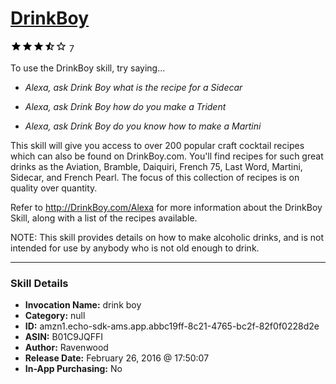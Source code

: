 # [DrinkBoy](http://alexa.amazon.com/#skills/amzn1.echo-sdk-ams.app.abbc19ff-8c21-4765-bc2f-82f0f0228d2e)
![3.1 stars](../../images/ic_star_black_18dp_1x.png)![3.1 stars](../../images/ic_star_black_18dp_1x.png)![3.1 stars](../../images/ic_star_black_18dp_1x.png)![3.1 stars](../../images/ic_star_half_black_18dp_1x.png)![3.1 stars](../../images/ic_star_border_black_18dp_1x.png) 7

To use the DrinkBoy skill, try saying...

* *Alexa, ask Drink Boy what is the recipe for a Sidecar*

* *Alexa, ask Drink Boy how do you make a Trident*

* *Alexa, ask Drink Boy do you know how to make a Martini*

This skill will give you access to over 200 popular craft cocktail recipes which can also be found on DrinkBoy.com. You'll find recipes for such great drinks as the Aviation, Bramble, Daiquiri, French 75,  Last Word, Martini, Sidecar, and French Pearl. The focus of this collection of recipes is on quality over quantity.

Refer to http://DrinkBoy.com/Alexa for more information about the DrinkBoy Skill, along with a list of the recipes available.

NOTE: This skill provides details on how to make alcoholic drinks, and is not intended for use by anybody who is not old enough to drink.

***

### Skill Details

* **Invocation Name:** drink boy
* **Category:** null
* **ID:** amzn1.echo-sdk-ams.app.abbc19ff-8c21-4765-bc2f-82f0f0228d2e
* **ASIN:** B01C9JQFFI
* **Author:** Ravenwood
* **Release Date:** February 26, 2016 @ 17:50:07
* **In-App Purchasing:** No
